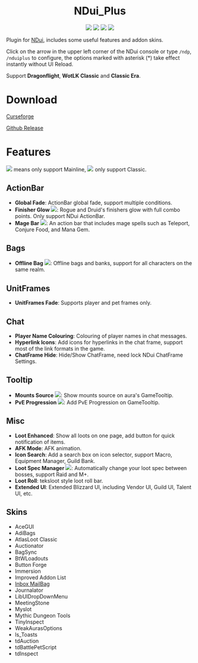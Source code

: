 <div align="center">

# NDui_Plus

[![](https://img.shields.io/github/stars/Witnesscm/NDui_Plus?style=flat-square)](https://github.com/Witnesscm/NDui_Plus/stargazers)
[![](https://img.shields.io/github/last-commit/Witnesscm/NDui_Plus/main?style=flat-square&label=Retail)](https://github.com/Witnesscm/NDui_Plus)
[![](https://img.shields.io/github/last-commit/Witnesscm/NDui_Plus/classic?style=flat-square&label=Wrath)](https://github.com/Witnesscm/NDui_Plus/tree/classic)
[![](https://img.shields.io/github/last-commit/Witnesscm/NDui_Plus/classic_era?style=flat-square&label=Classic)](https://github.com/Witnesscm/NDui_Plus/tree/classic_era)

</div>

Plugin for [NDui](https://github.com/siweia/NDui), includes some useful features and addon skins.

Click on the arrow in the upper left corner of the NDui console or type `/ndp`, `/nduiplus` to configure, the options marked with asterisk (*) take effect instantly without UI Reload.

Support **Dragonflight**, **WotLK Classic** and **Classic Era**.

# Download

[Curseforge](https://www.curseforge.com/wow/addons/ndui_plus)

[Github Release](https://github.com/Witnesscm/NDui_Plus/releases)

# Features

![](https://imgur.com/8vqyITZ.png) means only support Mainline, ![](https://imgur.com/Zrhi3Yi.png) only support Classic.

## ActionBar

- **Global Fade**: ActionBar global fade, support multiple conditions.
- **Finisher Glow ![](https://imgur.com/8vqyITZ.png)**: Rogue and Druid's finishers glow with full combo points. Only support NDui ActionBar.
- **Mage Bar ![](https://imgur.com/Zrhi3Yi.png)**: An action bar that includes mage spells such as Teleport, Conjure Food, and Mana Gem.

## Bags

- **Offline Bag ![](https://imgur.com/Zrhi3Yi.png)**: Offline bags and banks, support for all characters on the same realm.

## UnitFrames

- **UnitFrames Fade**: Supports player and pet frames only.

## Chat

- **Player Name Colouring**: Colouring of player names in chat messages.
- **Hyperlink Icons**: Add icons for hyperlinks in the chat frame, support most of the link formats in the game.
- **ChatFrame Hide**: Hide/Show ChatFrame, need lock NDui ChatFrame Settings.

## Tooltip

- **Mounts Source ![](https://imgur.com/8vqyITZ.png)**: Show mounts source on aura's GameTooltip.
- **PvE Progression ![](https://imgur.com/8vqyITZ.png)**: Add PvE Progression on GameTooltip.

## Misc

- **Loot Enhanced**: Show all loots on one page, add button for quick notification of items.
- **AFK Mode**: AFK animation.
- **Icon Search**: Add a search box on icon selector, support Macro, Equipment Manager, Guild Bank.
- **Loot Spec Manager ![](https://imgur.com/8vqyITZ.png)**: Automatically change your loot spec between bosses, support Raid and M+.
- **Loot Roll**: teksloot style loot roll bar.
- **Extended UI**: Extended Blizzard UI, including Vendor UI, Guild UI, Talent UI, etc.

## Skins

- AceGUI
- AdiBags
- AtlasLoot Classic
- Auctionator
- BagSync
- BtWLoadouts
- Button Forge
- Immersion
- Improved Addon List
- [Inbox MailBag](https://github.com/Witnesscm/InboxMailBag)
- Journalator
- LibUIDropDownMenu
- MeetingStone
- Myslot
- Mythic Dungeon Tools
- TinyInspect
- WeakAurasOptions
- ls_Toasts
- tdAuction
- tdBattlePetScript
- tdInspect
